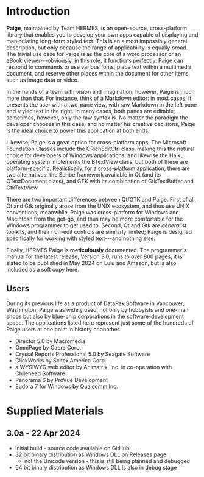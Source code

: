 # Introduction

**Paige**, maintained by Team HERMES, is an open-source, cross-platform library that enables you to develop your own apps capable of displaying and manipulating long-form styled text. This is an almost impossibly general description, but only because the range of applicability is equally broad. The trivial use case for Paige is as the core of a word processor or an eBook viewer---obviously, in this role, it functions perfectly.  Paige can respond to commands to use various fonts, place text within a multimedia document, and reserve other places within the document for other items, such as image data or video.

In the hands of a team with vision and imagination, however, Paige is much more than that. For instance, think of a Markdown editor: in most cases, it presents the user with a two-pane view, with raw Markdown in the left pane and styled text in the right. In many cases, both panes are editable; sometimes, however, only the raw syntax is. No matter the paradigm the developer chooses in this case, and no matter his creative decisions, Paige is the ideal choice to power this application at both ends.

Likewise, Paige is a great option for cross-platform apps. The Microsoft Foundation Classes include the CRichEditCtrl class, making this the natural choice for developers of Windows applications, and likewise the Haiku operating system implements the BTextView class, but both of these are platform-specific. Realistically, for a cross-platform application, there are two alternatives: the Scribe framework available in Qt (and its QTextDocument class), and GTK with its combination of GtkTextBuffer and GtkTextView.
 
There are two important differences between Qt/GTK and Paige. First of all, Qt and Gtk originally arose from the UNIX ecosystem, and thus use UNIX conventions; meanwhile, Paige was cross-platform for Windows and Macintosh from the get-go, and thus may be more comfortable for the Windows programmer to get used to. Second, Qt and Gtk are *generalist* toolkits, and their rich-edit controls are similarly limited; Paige is designed specifically for working with styled text---and nothing else.

Finally, HERMES Paige is **meticulously** documented. The programmer's manual for the latest release, Version 3.0, runs to over 800 pages; it is slated to be published in May 2024 on Lulu and Amazon, but is also included as a soft copy here.

## Users

During its previous life as a product of DataPak Software in Vancouver, Washington, Paige was widely used, not only by hobbyists and one-man shops but also by blue-chip corporations in the software-development space. The applications listed here represent just some of the hundreds of Paige users at one point in history or another.

* Director 5.0 by Macromedia
* OmniPage by Caere Corp.
* Crystal Reports Professional 5.0 by Seagate Software
* ClickWorks by Scitex America Corp.
* a WYSIWYG web editor by Animatrix, Inc. in co-operation with Chilehead Software 
* Panorama 6 by ProVue Development
* Eudora 7 for Windows by Qualcomm Inc.


# Supplied Materials

## 3.0a - 22 Apr 2024

* initial build - source code available on GitHub
* 32 bit binary distribution as Windows DLL on Releases page 
    * not the Unicode version - this is still being planned and debugged 
* 64 bit binary distribution as Windows DLL is also in debug stage
